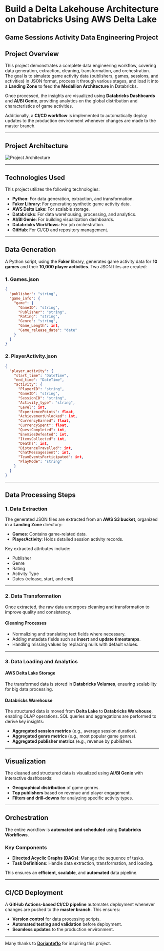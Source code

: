 
# **Build a Delta Lakehouse Architecture on Databricks Using AWS Delta Lake**  
## **Game Sessions Activity Data Engineering Project**  

## **Project Overview**  

This project demonstrates a complete data engineering workflow, covering data generation, extraction, cleaning, transformation, and orchestration. The goal is to simulate game activity data (publishers, games, sessions, and activities) in JSON format, process it through various stages, and load it into a **Landing Zone** to feed the **Medallion Architecture** in Databricks.  

Once processed, the insights are visualized using **Databricks Dashboards** and **AI/BI Genie**, providing analytics on the global distribution and characteristics of game activities.  

Additionally, a **CI/CD workflow** is implemented to automatically deploy updates to the production environment whenever changes are made to the master branch.

---

## **Project Architecture**  
![Project Architecture]([gameactivity_lakehouse_project/requirements/Databricks_lakehouse-Architecture.png](https://github.com/pmbemmo/Databricks_DEV/tree/main/gameactivity_lakehouse_project/requirements#:~:text=..-,Databricks_lakehouse%2DArchitecture.png,-Add%20files%20via)?raw=true)

---

## **Technologies Used**  

This project utilizes the following technologies:  

- **Python**: For data generation, extraction, and transformation.  
- **Faker Library**: For generating synthetic game activity data.  
- **AWS Delta Lake**: For scalable storage.  
- **Databricks**: For data warehousing, processing, and analytics.  
- **AI/BI Genie**: For building visualization dashboards.  
- **Databricks Workflows**: For job orchestration.  
- **GitHub**: For CI/CD and repository management.  

---

## **Data Generation**  

A Python script, using the **Faker** library, generates game activity data for **10 games** and their **10,000 player activities**. Two JSON files are created:  

### **1. Games.json**  
```json
{
  "publisher": "string",
  "game_info": {
    "game": {
      "GameID": "string",
      "Publisher": "string",
      "Rating": "string",
      "Genre": "string",
      "Game_Length": int,
      "Game_release_date": "date"
    }
  }
}
```

### **2. PlayerActivity.json**  
```json
{
  "player_activity": {
    "start_time": "DateTime",
    "end_time": "DateTime",
    "activity": {
      "PlayerID": "string",
      "GameID": "string",
      "SessionID": "string",
      "Activity_type": "string",
      "Level": int,
      "ExperiencePoints": float,
      "AchievementUnlocked": int,
      "CurrencyEarned": float,
      "CurrencySpent": float,
      "QuestCompleted": int,
      "EnemiesDefeated": int,
      "ItemsCollected": int,
      "Deaths": int,
      "DistanceTravelled": int,
      "ChatMessagesSent": int,
      "TeamEventsParticipated": int,
      "PlayMode": "string"
    }
  }
}
```

---

## **Data Processing Steps**  

### **1. Data Extraction**  

The generated JSON files are extracted from an **AWS S3 bucket**, organized in a **Landing Zone** directory:  

- **Games**: Contains game-related data.  
- **PlayerActivity**: Holds detailed session activity records.  

Key extracted attributes include:  

- Publisher  
- Genre  
- Rating  
- Activity Type  
- Dates (release, start, and end)  

---

### **2. Data Transformation**  

Once extracted, the raw data undergoes cleaning and transformation to improve quality and consistency.  

#### **Cleaning Processes**  

- Normalizing and translating text fields where necessary.  
- Adding metadata fields such as **insert** and **update timestamps**.  
- Handling missing values by replacing nulls with default values.  

---

### **3. Data Loading and Analytics**  

#### **AWS Delta Lake Storage**  
The transformed data is stored in **Databricks Volumes**, ensuring scalability for big data processing.  

#### **Databricks Warehouse**  
The structured data is moved from **Delta Lake** to **Databricks Warehouse**, enabling OLAP operations. SQL queries and aggregations are performed to derive key insights:  

- **Aggregated session metrics** (e.g., average session duration).  
- **Aggregated genre metrics** (e.g., most popular game genres).  
- **Aggregated publisher metrics** (e.g., revenue by publisher).  

---

## **Visualization**  

The cleaned and structured data is visualized using **AI/BI Genie** with interactive dashboards:  

- **Geographical distribution** of game genres.  
- **Top publishers** based on revenue and player engagement.  
- **Filters and drill-downs** for analyzing specific activity types.  

---

## **Orchestration**  

The entire workflow is **automated and scheduled** using **Databricks Workflows**.  

### **Key Components**  
- **Directed Acyclic Graphs (DAGs)**: Manage the sequence of tasks.  
- **Task Definitions**: Handle data extraction, transformation, and loading.  

This ensures an **efficient**, **scalable**, and **automated** data pipeline.  

---

## **CI/CD Deployment**  

A **GitHub Actions-based CI/CD pipeline** automates deployment whenever changes are pushed to the **master branch**. This ensures:  

- **Version control** for data processing scripts.  
- **Automated testing and validation** before deployment.  
- **Seamless updates** to the production environment.  

---



Many thanks to **[Dorianteffo](https://github.com/Dorianteffo)** for inspiring this project.  

